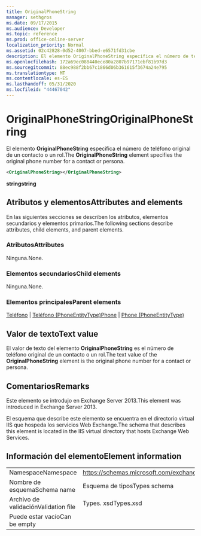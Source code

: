 ```yaml
---
title: OriginalPhoneString
manager: sethgros
ms.date: 09/17/2015
ms.audience: Developer
ms.topic: reference
ms.prod: office-online-server
localization_priority: Normal
ms.assetid: 02c42828-0d52-4007-bbed-e6571fd31cbe
description: El elemento OriginalPhoneString especifica el número de teléfono original de un contacto o un rol.
ms.openlocfilehash: 172a69ec088440ece80a2807b97171ebf81b97d3
ms.sourcegitcommit: 88ec988f2bb67c1866d06b361615f3674a24e795
ms.translationtype: MT
ms.contentlocale: es-ES
ms.lasthandoff: 05/31/2020
ms.locfileid: "44467042"
---
```

# <a name="originalphonestring"></a><span data-ttu-id="ccf61-103">OriginalPhoneString</span><span class="sxs-lookup"><span data-stu-id="ccf61-103">OriginalPhoneString</span></span>

<span data-ttu-id="ccf61-104">El elemento **OriginalPhoneString** especifica el número de teléfono original de un contacto o un rol.</span><span class="sxs-lookup"><span data-stu-id="ccf61-104">The **OriginalPhoneString** element specifies the original phone number for a contact or persona.</span></span> 
  
```XML
<OriginalPhoneString></OriginalPhoneString>
```

 <span data-ttu-id="ccf61-105">**string**</span><span class="sxs-lookup"><span data-stu-id="ccf61-105">**string**</span></span>
## <a name="attributes-and-elements"></a><span data-ttu-id="ccf61-106">Atributos y elementos</span><span class="sxs-lookup"><span data-stu-id="ccf61-106">Attributes and elements</span></span>

<span data-ttu-id="ccf61-107">En las siguientes secciones se describen los atributos, elementos secundarios y elementos primarios.</span><span class="sxs-lookup"><span data-stu-id="ccf61-107">The following sections describe attributes, child elements, and parent elements.</span></span>
  
### <a name="attributes"></a><span data-ttu-id="ccf61-108">Atributos</span><span class="sxs-lookup"><span data-stu-id="ccf61-108">Attributes</span></span>

<span data-ttu-id="ccf61-109">Ninguna.</span><span class="sxs-lookup"><span data-stu-id="ccf61-109">None.</span></span>
  
### <a name="child-elements"></a><span data-ttu-id="ccf61-110">Elementos secundarios</span><span class="sxs-lookup"><span data-stu-id="ccf61-110">Child elements</span></span>

<span data-ttu-id="ccf61-111">Ninguna.</span><span class="sxs-lookup"><span data-stu-id="ccf61-111">None.</span></span>
  
### <a name="parent-elements"></a><span data-ttu-id="ccf61-112">Elementos principales</span><span class="sxs-lookup"><span data-stu-id="ccf61-112">Parent elements</span></span>

<span data-ttu-id="ccf61-113">[Teléfono](phone.md)  |  [Teléfono (PhoneEntityType)](phone-phoneentitytype.md)</span><span class="sxs-lookup"><span data-stu-id="ccf61-113">[Phone](phone.md) | [Phone (PhoneEntityType)](phone-phoneentitytype.md)</span></span>
  
## <a name="text-value"></a><span data-ttu-id="ccf61-114">Valor de texto</span><span class="sxs-lookup"><span data-stu-id="ccf61-114">Text value</span></span>

<span data-ttu-id="ccf61-115">El valor de texto del elemento **OriginalPhoneString** es el número de teléfono original de un contacto o un rol.</span><span class="sxs-lookup"><span data-stu-id="ccf61-115">The text value of the **OriginalPhoneString** element is the original phone number for a contact or persona.</span></span> 
  
## <a name="remarks"></a><span data-ttu-id="ccf61-116">Comentarios</span><span class="sxs-lookup"><span data-stu-id="ccf61-116">Remarks</span></span>

<span data-ttu-id="ccf61-117">Este elemento se introdujo en Exchange Server 2013.</span><span class="sxs-lookup"><span data-stu-id="ccf61-117">This element was introduced in Exchange Server 2013.</span></span>
  
<span data-ttu-id="ccf61-118">El esquema que describe este elemento se encuentra en el directorio virtual IIS que hospeda los servicios Web Exchange.</span><span class="sxs-lookup"><span data-stu-id="ccf61-118">The schema that describes this element is located in the IIS virtual directory that hosts Exchange Web Services.</span></span>
  
## <a name="element-information"></a><span data-ttu-id="ccf61-119">Información del elemento</span><span class="sxs-lookup"><span data-stu-id="ccf61-119">Element information</span></span>

|||
|:-----|:-----|
|<span data-ttu-id="ccf61-120">Namespace</span><span class="sxs-lookup"><span data-stu-id="ccf61-120">Namespace</span></span>  <br/> |https://schemas.microsoft.com/exchange/services/2006/types  <br/> |
|<span data-ttu-id="ccf61-121">Nombre de esquema</span><span class="sxs-lookup"><span data-stu-id="ccf61-121">Schema name</span></span>  <br/> |<span data-ttu-id="ccf61-122">Esquema de tipos</span><span class="sxs-lookup"><span data-stu-id="ccf61-122">Types schema</span></span>  <br/> |
|<span data-ttu-id="ccf61-123">Archivo de validación</span><span class="sxs-lookup"><span data-stu-id="ccf61-123">Validation file</span></span>  <br/> |<span data-ttu-id="ccf61-124">Types. xsd</span><span class="sxs-lookup"><span data-stu-id="ccf61-124">Types.xsd</span></span>  <br/> |
|<span data-ttu-id="ccf61-125">Puede estar vacío</span><span class="sxs-lookup"><span data-stu-id="ccf61-125">Can be empty</span></span>  <br/> ||
   

